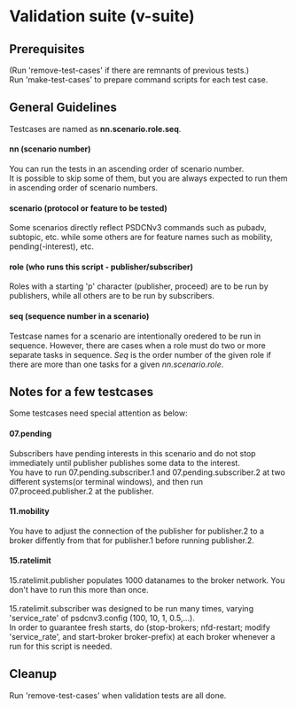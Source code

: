 # Validation suite (v-suite)


## Prerequisites

(Run 'remove-test-cases' if there are remnants of previous tests.)<br>
Run 'make-test-cases' to prepare command scripts for each test case.


## General Guidelines

Testcases are named as <strong>nn.scenario.role.seq</strong>.

#### nn (scenario number)
You can run the tests in an ascending order of scenario number.<br>
It is possible to skip some of them, but you are always expected to run them in ascending order of scenario numbers.
#### scenario (protocol or feature to be tested)
Some scenarios directly reflect PSDCNv3 commands such as pubadv, subtopic, etc. while some others are for feature names such as mobility, pending(-interest), etc.
#### role (who runs this script - publisher/subscriber)
Roles with a starting 'p' character (publisher, proceed) are to be run by publishers, while all others are to be run by subscribers.
#### seq (sequence number in a scenario)
Testcase names for a scenario are intentionally oredered to be run in sequence. However, there are cases when a role must do two or more separate tasks in sequence. <em>Seq</em> is the order number of the given role if there are more than one tasks for a given <em>nn.scenario.role</em>.

## Notes for a few testcases

Some testcases need special attention as below:

#### 07.pending
Subscribers have pending interests in this scenario and do not stop immediately until publisher publishes some data to the interest.<br>
You have to run 07.pending.subscriber.1 and 07.pending.subscriber.2 at two different systems(or terminal windows), and then run 07.proceed.publisher.2 at the publisher.

#### 11.mobility
You have to adjust the connection of the publisher for publisher.2 to a broker diffently from that for publisher.1 before running publisher.2.

#### 15.ratelimit
15.ratelimit.publisher populates 1000 datanames to the broker network. You don't have to run this more than once.<br><br>
15.ratelimit.subscriber was designed to be run many times, varying 'service_rate' of psdcnv3.config (100, 10, 1, 0.5,...).<br>
In order to guarantee fresh starts, do (stop-brokers; nfd-restart; modify 'service_rate', and start-broker broker-prefix) at each broker whenever a run for this script is needed.


## Cleanup

Run 'remove-test-cases' when validation tests are all done.


